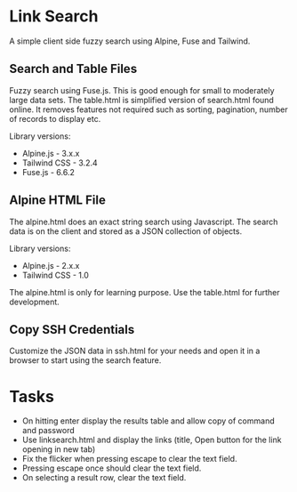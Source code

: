# Link Search

A simple client side fuzzy search using Alpine, Fuse and Tailwind.

## Search and Table Files

Fuzzy search using Fuse.js. This is good enough for small to moderately large data sets. The table.html is simplified version of search.html found online. It removes features not required such as sorting, pagination, number of records to display etc. 

Library versions:

- Alpine.js			- 3.x.x
- Tailwind CSS  - 3.2.4
- Fuse.js       - 6.6.2

## Alpine HTML File

The alpine.html does an exact string search using Javascript. The search data is on the client and stored as a JSON collection of objects.

Library versions:

- Alpine.js			- 2.x.x
- Tailwind CSS  - 1.0

The alpine.html is only for learning purpose. Use the table.html for further development.

## Copy SSH Credentials

Customize the JSON data in ssh.html for your needs and open it in a browser to start using the search feature.

# Tasks

- On hitting enter display the results table and allow copy of command and password
- Use linksearch.html and display the links (title, Open button for the link opening in new tab)
- Fix the flicker when pressing escape to clear the text field. 
- Pressing escape once should clear the text field.
- On selecting a result row, clear the text field.